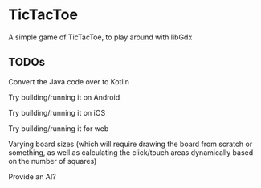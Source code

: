 # TicTacToe
A simple game of TicTacToe, to play around with libGdx

## TODOs
Convert the Java code over to Kotlin

Try building/running it on Android

Try building/running it on iOS

Try building/running it for web

Varying board sizes (which will require drawing the board from scratch or something, as well as calculating the click/touch areas dynamically based on the number of squares)

Provide an AI?
